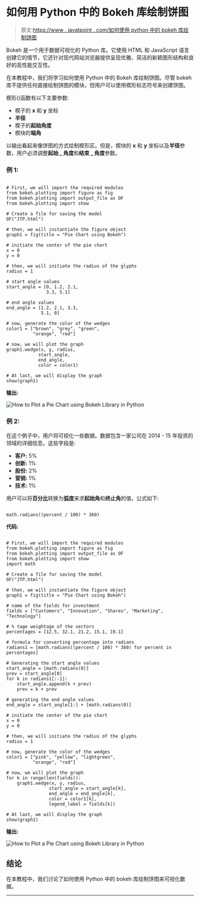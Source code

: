 # 如何用 Python 中的 Bokeh 库绘制饼图

> 原文:[https://www . javatpoint . com/如何使用 python 中的 bokeh 库绘制饼图](https://www.javatpoint.com/how-to-plot-a-pie-chart-using-bokeh-library-in-python)

Bokeh 是一个用于数据可视化的 Python 库。它使用 HTML 和 JavaScript 语言创建它的情节，它还针对现代网站浏览器提供呈现优雅、简洁的新颖图形结构和良好的高性能交互性。

在本教程中，我们将学习如何使用 Python 中的 Bokeh 库绘制饼图。尽管 bokeh 库不提供任何直接绘制饼图的模块，但用户可以使用楔形标志符号来创建饼图。

楔形()函数有以下主要参数:

*   楔子的 **x** 和 **y** 坐标
*   **半径**
*   楔子的**起始角度**
*   楔块的**端角**

以输出看起来像饼图的方式绘制楔形区。但是，楔块的 **x** 和 **y** 坐标以及**半径**参数，用户必须调整**起始 _ 角度**和**结束 _ 角度**参数。

### 例 1:

```

# First, we will import the required modules
from bokeh.plotting import figure as fig
from bokeh.plotting import output_file as OF
from bokeh.plotting import show

# Create a file for saving the model 
OF("JTP.html") 

# then, we will instantiate the figure object 
graph1 = fig(title = "Pie Chart using Bokeh") 

# initiate the center of the pie chart
x = 0
y = 0

# then, we will initiate the radius of the glyphs
radius = 1

# start angle values
start_angle = [0, 1.2, 2.1,
               3.3, 5.1]

# end angle values
end_angle = [1.2, 2.1, 3.3,
             5.1, 0]

# now, generate the color of the wedges
color1 = ["brown", "grey", "green",
          "orange", "red"]

# now, we will plot the graph
graph1.wedge(x, y, radius,
            start_angle,
            end_angle,
            color = color1)

# At last, we will display the graph
show(graph1)

```

**输出:**

![How to Plot a Pie Chart using Bokeh Library in Python](img/c2a3cda144351aa5890b001cbeff82c4.png)

### 例 2:

在这个例子中，用户将可视化一些数据。数据包含一家公司在 2014 - 15 年投资的领域的详细信息。这些字段是:

*   **客户:** 5%
*   **创新:** 1%
*   **股份:** 2%
*   **营销:** 1%
*   **技术:** 1%

用户可以将**百分比**转换为**弧度**来求**起始角**和**终止角**的值，公式如下:

```

math.radians((percent / 100) * 360)

```

**代码:**

```

# First, we will import the required modules
from bokeh.plotting import figure as fig
from bokeh.plotting import output_file as OF
from bokeh.plotting import show
import math

# Create a file for saving the model 
OF("JTP.html") 

# then, we will instantiate the figure object 
graph1 = fig(title = "Pie Chart using Bokeh") 

# name of the fields for investment
fields = ["Customers", "Innovation", "Shares", "Marketing", "Technology"]

# % tage weightage of the sectors
percentages = [12.5, 32.1, 21.2, 15.1, 19.1]

# formula for converting percentage into radians
radians1 = [math.radians((percent / 100) * 360) for percent in percentages]

# Generating the start angle values
start_angle = [math.radians(0)]
prev = start_angle[0]
for k in radians1[:-1]:
    start_angle.append(k + prev)
    prev = k + prev

# generating the end angle values
end_angle = start_angle[1:] + [math.radians(0)]

# initiate the center of the pie chart
x = 0
y = 0

# then, we will initiate the radius of the glyphs
radius = 1

# now, generate the color of the wedges
color1 = ["pink", "yellow", "lightgreen",
          "orange", "red"]

# now, we will plot the graph
for k in range(len(fields)):
    graph1.wedge(x, y, radius,
                start_angle = start_angle[k],
                end_angle = end_angle[k],
                color = color1[k],
                legend_label = fields[k])

# At last, we will display the graph
show(graph1)

```

**输出:**

![How to Plot a Pie Chart using Bokeh Library in Python](img/72ef5c5e3cbd1753e97ec80c7ebc2b9b.png)

## 结论

在本教程中，我们讨论了如何使用 Python 中的 bokeh 库绘制饼图来可视化数据。

* * *